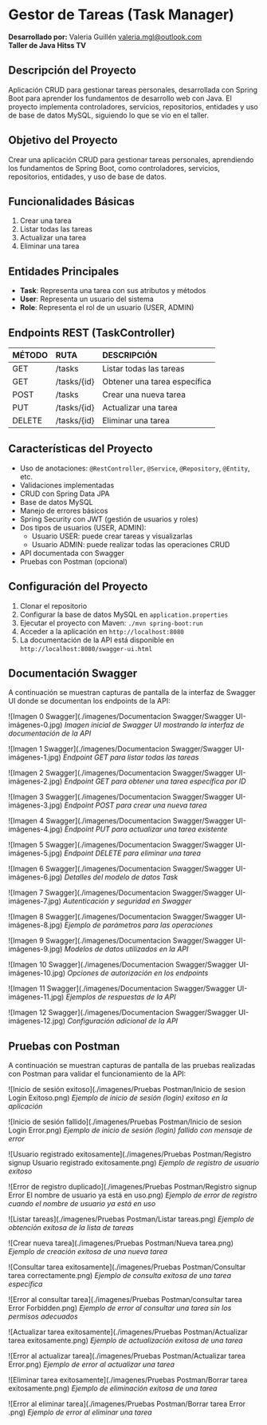 # Gestor de Tareas (Task Manager)

**Desarrollado por:** Valeria Guillén valeria.mgl@outlook.com  
**Taller de Java Hitss TV**

## Descripción del Proyecto

Aplicación CRUD para gestionar tareas personales, desarrollada con Spring Boot para aprender los fundamentos de desarrollo web con Java. El proyecto implementa controladores, servicios, repositorios, entidades y uso de base de datos MySQL, siguiendo lo que se vio en el taller.

## Objetivo del Proyecto

Crear una aplicación CRUD para gestionar tareas personales, aprendiendo los fundamentos de Spring Boot, como controladores, servicios, repositorios, entidades, y uso de base de datos.

## Funcionalidades Básicas

1. Crear una tarea
2. Listar todas las tareas
3. Actualizar una tarea
4. Eliminar una tarea

## Entidades Principales

- **Task**: Representa una tarea con sus atributos y métodos
- **User**: Representa un usuario del sistema
- **Role**: Representa el rol de un usuario (USER, ADMIN)

## Endpoints REST (TaskController)

| MÉTODO | RUTA | DESCRIPCIÓN |
| :--- | :--- | :--- |
| GET | /tasks | Listar todas las tareas |
| GET | /tasks/{id} | Obtener una tarea específica |
| POST | /tasks | Crear una nueva tarea |
| PUT | /tasks/{id} | Actualizar una tarea |
| DELETE | /tasks/{id} | Eliminar una tarea |

## Características del Proyecto

- Uso de anotaciones: `@RestController`, `@Service`, `@Repository`, `@Entity`, etc.
- Validaciones implementadas
- CRUD con Spring Data JPA
- Base de datos MySQL
- Manejo de errores básicos
- Spring Security con JWT (gestión de usuarios y roles)
- Dos tipos de usuarios (USER, ADMIN):
  - Usuario USER: puede crear tareas y visualizarlas
  - Usuario ADMIN: puede realizar todas las operaciones CRUD
- API documentada con Swagger
- Pruebas con Postman (opcional)

## Configuración del Proyecto

1. Clonar el repositorio
2. Configurar la base de datos MySQL en `application.properties`
3. Ejecutar el proyecto con Maven: `./mvn spring-boot:run`
4. Acceder a la aplicación en `http://localhost:8080`
5. La documentación de la API está disponible en `http://localhost:8080/swagger-ui.html`

## Documentación Swagger

A continuación se muestran capturas de pantalla de la interfaz de Swagger UI donde se documentan los endpoints de la API:

![Imagen 0 Swagger](./imagenes/Documentacion Swagger/Swagger UI-imágenes-0.jpg)
*Imagen inicial de Swagger UI mostrando la interfaz de documentación de la API*

![Imagen 1 Swagger](./imagenes/Documentacion Swagger/Swagger UI-imágenes-1.jpg)
*Endpoint GET para listar todas las tareas*

![Imagen 2 Swagger](./imagenes/Documentacion Swagger/Swagger UI-imágenes-2.jpg)
*Endpoint GET para obtener una tarea específica por ID*

![Imagen 3 Swagger](./imagenes/Documentacion Swagger/Swagger UI-imágenes-3.jpg)
*Endpoint POST para crear una nueva tarea*

![Imagen 4 Swagger](./imagenes/Documentacion Swagger/Swagger UI-imágenes-4.jpg)
*Endpoint PUT para actualizar una tarea existente*

![Imagen 5 Swagger](./imagenes/Documentacion Swagger/Swagger UI-imágenes-5.jpg)
*Endpoint DELETE para eliminar una tarea*

![Imagen 6 Swagger](./imagenes/Documentacion Swagger/Swagger UI-imágenes-6.jpg)
*Detalles del modelo de datos Task*

![Imagen 7 Swagger](./imagenes/Documentacion Swagger/Swagger UI-imágenes-7.jpg)
*Autenticación y seguridad en Swagger*

![Imagen 8 Swagger](./imagenes/Documentacion Swagger/Swagger UI-imágenes-8.jpg)
*Ejemplo de parámetros para las operaciones*

![Imagen 9 Swagger](./imagenes/Documentacion Swagger/Swagger UI-imágenes-9.jpg)
*Modelos de datos utilizados en la API*

![Imagen 10 Swagger](./imagenes/Documentacion Swagger/Swagger UI-imágenes-10.jpg)
*Opciones de autorización en los endpoints*

![Imagen 11 Swagger](./imagenes/Documentacion Swagger/Swagger UI-imágenes-11.jpg)
*Ejemplos de respuestas de la API*

![Imagen 12 Swagger](./imagenes/Documentacion Swagger/Swagger UI-imágenes-12.jpg)
*Configuración adicional de la API*

## Pruebas con Postman

A continuación se muestran capturas de pantalla de las pruebas realizadas con Postman para validar el funcionamiento de la API:

![Inicio de sesión exitoso](./imagenes/Pruebas Postman/Inicio de sesion Login Exitoso.png)
*Ejemplo de inicio de sesión (login) exitoso en la aplicación*

![Inicio de sesión fallido](./imagenes/Pruebas Postman/Inicio de sesion  Login Error.png)
*Ejemplo de inicio de sesión (login) fallido con mensaje de error*

![Usuario registrado exitosamente](./imagenes/Pruebas Postman/Registro signup  Usuario registrado exitosamente.png)
*Ejemplo de registro de usuario exitoso*

![Error de registro duplicado](./imagenes/Pruebas Postman/Registro signup Error  El nombre de usuario ya está en uso.png)
*Ejemplo de error de registro cuando el nombre de usuario ya está en uso*

![Listar tareas](./imagenes/Pruebas Postman/Listar tareas.png)
*Ejemplo de obtención exitosa de la lista de tareas*

![Crear nueva tarea](./imagenes/Pruebas Postman/Nueva tarea.png)
*Ejemplo de creación exitosa de una nueva tarea*

![Consultar tarea exitosamente](./imagenes/Pruebas Postman/Consultar tarea correctamente.png)
*Ejemplo de consulta exitosa de una tarea específica*

![Error al consultar tarea](./imagenes/Pruebas Postman/consultar tarea Error Forbidden.png)
*Ejemplo de error al consultar una tarea sin los permisos adecuados*

![Actualizar tarea exitosamente](./imagenes/Pruebas Postman/Actualizar tarea exitosamente.png)
*Ejemplo de actualización exitosa de una tarea*

![Error al actualizar tarea](./imagenes/Pruebas Postman/Actualizar tarea Error.png)
*Ejemplo de error al actualizar una tarea*

![Eliminar tarea exitosamente](./imagenes/Pruebas Postman/Borrar tarea exitosamente.png)
*Ejemplo de eliminación exitosa de una tarea*

![Error al eliminar tarea](./imagenes/Pruebas Postman/Borrar tarea Error .png)
*Ejemplo de error al eliminar una tarea*
